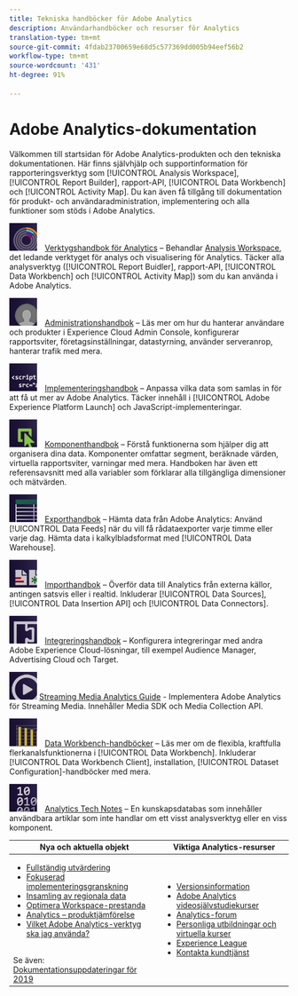 ```yaml
---
title: Tekniska handböcker för Adobe Analytics
description: Användarhandböcker och resurser för Analytics
translation-type: tm+mt
source-git-commit: 4fdab23700659e68d5c577369dd005b94eef56b2
workflow-type: tm+mt
source-wordcount: '431'
ht-degree: 91%

---
```



# Adobe Analytics-dokumentation

Välkommen till startsidan för Adobe Analytics-produkten och den tekniska dokumentationen. Här finns självhjälp och supportinformation för rapporteringsverktyg som [!UICONTROL Analysis Workspace], [!UICONTROL Report Builder], rapport-API, [!UICONTROL Data Workbench] och [!UICONTROL Activity Map]. Du kan även få tillgång till dokumentation för produkt- och användaradministration, implementering och alla funktioner som stöds i Adobe Analytics.

[![Verktyg](assets/analyze_50px.png)](/help/analyze/home.md) [Verktygshandbok för Analytics](/help/analyze/home.md) – Behandlar [Analysis Workspace](/help/analyze/analysis-workspace/home.md), det ledande verktyget för analys och visualisering för Analytics. Täcker alla analysverktyg ([!UICONTROL Report Buidler], rapport-API, [!UICONTROL Data Workbench] och [!UICONTROL Activity Map]) som du kan använda i Adobe Analytics.

[![Administration](assets/admin_50px.png)](/help/admin/home.md) [Administrationshandbok](/help/admin/home.md) – Läs mer om hur du hanterar användare och produkter i Experience Cloud Admin Console, konfigurerar rapportsviter, företagsinställningar, datastyrning, använder serveranrop, hanterar trafik med mera.

[![Implementering](assets/implement_50px.png)](/help/implement/home.md) [Implementeringshandbok](/help/implement/home.md) – Anpassa vilka data som samlas in för att få ut mer av Adobe Analytics. Täcker innehåll i [!UICONTROL Adobe Experience Platform Launch] och JavaScript-implementeringar.

[![Komponenter](assets/components_50px.png)](/help/components/home.md) [Komponenthandbok](/help/components/home.md) – Förstå funktionerna som hjälper dig att organisera dina data. Komponenter omfattar segment, beräknade värden, virtuella rapportsviter, varningar med mera. Handboken har även ett referensavsnitt med alla variabler som förklarar alla tillgängliga dimensioner och mätvärden.

[![Exportera](assets/export_50px.png)](/help/export/home.md) [Exporthandbok](/help/export/home.md) – Hämta data från Adobe Analytics: Använd [!UICONTROL Data Feeds] när du vill få rådataexporter varje timme eller varje dag. Hämta data i kalkylbladsformat med [!UICONTROL Data Warehouse].

[![Importera](assets/import_50px.png)](/help/import/home.md) [Importhandbok](/help/import/home.md) – Överför data till Analytics från externa källor, antingen satsvis eller i realtid. Inkluderar [!UICONTROL Data Sources], [!UICONTROL Data Insertion API] och [!UICONTROL Data Connectors].

[![Integrering](assets/integrate_50px.png)](/help/integrate/home.md) [Integreringshandbok](/help/integrate/home.md) – Konfigurera integreringar med andra Adobe Experience Cloud-lösningar, till exempel Audience Manager, Advertising Cloud och Target.

[![Streaming Media Analytics](assets/media_50px.png)](https://docs.adobe.com/content/help/en/media-analytics/using/media-overview.html) [Streaming Media Analytics Guide](https://docs.adobe.com/content/help/en/media-analytics/using/media-overview.html)  - Implementera Adobe Analytics för Streaming Media. Innehåller Media SDK och Media Collection API.

[![DWB](assets/workbench_50px.png)](https://docs.adobe.com/content/help/en/data-workbench/using/home.html) [Data Workbench-handböcker](https://docs.adobe.com/content/help/en/data-workbench/using/home.html) – Läs mer om de flexibla, kraftfulla flerkanalsfunktionerna i [!UICONTROL Data Workbench]. Inkluderar [!UICONTROL Data Workbench Client], installation, [!UICONTROL Dataset Configuration]-handböcker med mera.

[![Technotes](assets/technotes_50px.png)](/help/technotes/home.md) [Analytics Tech Notes](/help/technotes/home.md) – En kunskapsdatabas som innehåller användbara artiklar som inte handlar om ett visst analysverktyg eller en viss komponent.

| Nya och aktuella objekt | Viktiga Analytics-resurser |
| --- | --- |
| <ul><li>[Fullständig utvärdering](https://experienceleague.adobe.com/docs/analytics/implementation/review/full-review.html)</li><li>[Fokuserad implementeringsgranskning](https://experienceleague.adobe.com/docs/analytics/implementation/review/focused-review.html)</li><li>[Insamling av regionala data](/help/technotes/rdc/regional-data-collection.md)</li><li>[Optimera Workspace-prestanda](/help/analyze/analysis-workspace/workspace-faq/optimizing-performance.md)</li><li>[Analytics – produktjämförelse](/help/admin/c-analytics-product-comparison/analytics-product-comparison.md)</li><li>[Vilket Adobe Analytics-verktyg ska jag använda?](/help/admin/c-analytics-product-comparison/which-analytics-tool.md)</li></ul><br> Se även: [Dokumentationsuppdateringar för 2019](doc-updates.md) | <ul><li> [Versionsinformation](https://docs.adobe.com/content/help/sv-SE/release-notes/experience-cloud/current.html)</li><li> [Adobe Analytics videosjälvstudiekurser](https://docs.adobe.com/content/help/en/analytics-learn/tutorials/overview.html)</li><li>[Analytics-forum](https://forums.adobe.com/community/experience-cloud/analytics-cloud/analytics)</li><li>[Personliga utbildningar och virtuella kurser](https://training.adobe.com/training/courses.html#solution=adobeAnalytics)</li><li>[Experience League](https://landing.adobe.com/experience-league/)</li><li>[Kontakta kundtjänst](https://helpx.adobe.com/se/support/analytics.html)</li></ul> |

<!-- Keep around for now

## Analytics reporting capabilities

Here is a comprehensive list of and links to all the reporting capabilities in Adobe Analytics.

* [Analysis Workspace](/help/analyze/analysis-workspace/home.md)
* [Report Builder](/help/analyze/report-builder/home.md)
* [Data Warehouse](/help/export/data-warehouse/data-warehouse.md)
* [Mobile Services UI](https://docs.adobe.com/content/help/en/mobile-services/using/home.html)
* [Data Workbench](https://docs.adobe.com/content/help/en/data-workbench/using/home.html)
* [Reports & Analytics](/help/analyze/reports-analytics/getting-started.md)
* [Ad Hoc Analysis](/help/analyze/ad-hoc-analysis/adhoc-home.md)

### Analytics feature list

*   [Activity Map](/help/analyze/activity-map/activity-map.md)
*   [Anomaly Detection](/help/analyze/analysis-workspace/virtual-analyst/c-anomaly-detection/statistics-anomaly-detection.md)
*   [Bot filtering](/help/admin/admin/bot-removal/bot-rules.md)
*   [Calculated Metrics](/help/components/c-calcmetrics/cm-overview.md)
*   [Classifications](/help/components/classifications/c-classifications.md)
*   [Cohort Analysis](/help/analyze/analysis-workspace/visualizations/cohort-table/cohort-analysis.md)
*   [Contribution Analysis](/help/analyze/analysis-workspace/virtual-analyst/c-anomaly-detection/anomaly-detection.md)
*   [Data Connectors](https://www.adobeexchange.com/experiencecloud.html)
*   [Data Feeds](/help/export/analytics-data-feed/data-feed-overview.md)   
*   [Data Sources](/help/import/c-data-sources/datasrc-home.md)  
*   [Fallout](/help/analyze/analysis-workspace/visualizations/fallout/fallout-flow.md)
*   [Flow](/help/analyze/analysis-workspace/visualizations/c-flow/flow.md)
*   [Intelligent Alerts](/help/components/c-alerts/intellligent-alerts.md)
*   [Mobile App SDK](https://docs.adobe.com/content/help/en/mobile-services/using/home.html)  
*   [Real-time reporting](/help/components/c-real-time-reporting/realtime.md)
*   [Segmentation](/help/components/segmentation/seg-home.md)
*   [Segment Comparison](/help/analyze/analysis-workspace/c-panels/c-segment-comparison/segment-comparison.md)
*   [Video Tracking](https://docs.adobe.com/content/help/en/media-analytics/using/media-overview.html)
*   [Virtual Report Suites](/help/components/vrs/vrs-about.md)

## Contact options

Support delegates can get assisted support via:

**In-Product:**

1.  [Sign in to Adobe Analytics.](https://sc.omniture.com/login/)
2.  Navigate to **Help** > **Customer Care**.

**Phone:** 1-800-497-0335 (US & Canada).

Get [phone numbers for other regions](https://helpx.adobe.com/contact/dma-external/DMACustomeCareRegionalPhoneNumbers.html).

**Email:**

1.  Include [case details](https://helpx.adobe.com/experience-cloud/enterprise-email-support-guidelines.html) to open a ticket via email. 
1.  Send your case to [customercare@adobe.com](mailto:customercare@adobe.com).

Not sure if you're a **support delegate**? Find out if this [user type applies to you](https://helpx.adobe.com/experience-cloud/supported-users.html) and learn about our [enterprise support terms](https://helpx.adobe.com/support/programs/enterprise-support-terms.html).
 -->
